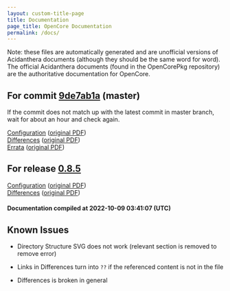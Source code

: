 ```yaml
---
layout: custom-title-page
title: Documentation
page_title: OpenCore Documentation
permalink: /docs/
---
```

Note: these files are automatically generated and are unofficial versions of Acidanthera documents (although they should be the same word for word). The official Acidanthera documents (found in the OpenCorePkg repository) are the authoritative documentation for OpenCore.

## For commit [9de7ab1a](https://github.com/acidanthera/OpenCorePkg/tree/9de7ab1afa7f3eea72d147943165b75ebe303f5f) (master)

If the commit does not match up with the latest commit in master branch, wait for about an hour and check again.

[Configuration](latest/Configuration.html) ([original PDF](https://github.com/acidanthera/OpenCorePkg/blob/9de7ab1afa7f3eea72d147943165b75ebe303f5f/Docs/Configuration.pdf))
<br>
[Differences](latest/Differences.html) ([original PDF](https://github.com/acidanthera/OpenCorePkg/blob/9de7ab1afa7f3eea72d147943165b75ebe303f5f/Docs/Differences/Differences.pdf))
<br>
[Errata](latest/Errata.html) ([original PDF](https://github.com/acidanthera/OpenCorePkg/blob/9de7ab1afa7f3eea72d147943165b75ebe303f5f/Docs/Errata/Errata.pdf))

## For release [0.8.5](https://github.com/acidanthera/OpenCorePkg/tree/0.8.5)

[Configuration](release/Configuration.html) ([original PDF](https://github.com/acidanthera/OpenCorePkg/blob/0.8.5/Docs/Configuration.pdf))
<br>
[Differences](release/Differences.html) ([original PDF](https://github.com/acidanthera/OpenCorePkg/blob/0.8.5/Docs/Differences/Differences.pdf))

#### Documentation compiled at 2022-10-09 03:41:07 (UTC)

## Known Issues

* Directory Structure SVG does not work (relevant section is removed to remove error)

* Links in Differences turn into `??` if the referenced content is not in the file

* Differences is broken in general
